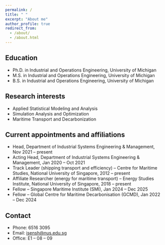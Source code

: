 ```yaml
---
permalink: /
title: " "
excerpt: "About me"
author_profile: true
redirect_from: 
  - /about/
  - /about.html
---
```


## Education
* Ph.D. in Industrial and Operations Engineering, University of Michigan
* M.S. in Industrial and Operations Engineering, University of Michigan
* B.S. in Industrial and Operations Engineering, University of Michigan

## Research interests
* Applied Statistical Modeling and Analysis
* Simulation Analysis and Optimization
* Maritime Transport and Decarbonization

## Current appointments and affiliations
* Head, Department of Industrial Systems Engineering & Management, Nov 2021 – present
* Acting Head, Department of Industrial Systems Engineering & Management, Jan 2020 – Oct 2021
* Track Leader (shipping transport and efficiency) – Centre for Maritime Studies, National University of Singapore, 2012 – present 
* Affiliate Researcher (energy for maritime transport) – Energy Studies Institute, National University of Singapore, 2018 – present   
* Fellow – Singapore Maritime Institute (SMI), Jan 2024 – Dec 2025
* Fellow – Global Centre for Maritime Decarbonisation (GCMD), Jan 2022 – Dec 2024


## Contact
* Phone: 6516 3095
* Email: isensh@nus.edu.sg
* Office: E1 – 08 – 09

